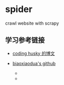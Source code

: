 spider
======

crawl website with scrapy 


## 学习参考链接

- [coding husky 的博文][1]
- [biaoxiaodua's github][2]






  - [1]: http://tech.my-coffees.com/?p=5
  - [2]: https://github.com/biaoxiaoduan/XiaomaiTutorial
